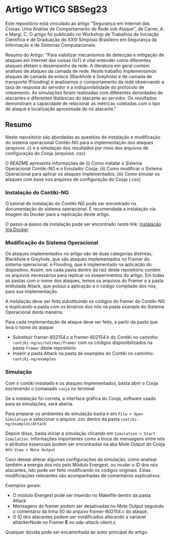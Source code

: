 # Artigo WTICG SBSeg23

Este repositório está vinculado ao artigo "Segurança em Internet das Coisas: Uma Análise de Comportamento de Rede sob Ataque", de Carrer, A. e Margi, C. O artigo foi publicado no Workshop de Trabalhos de Iniciação Científica e de Graduação do XXIII Simpósio Brasileiro em Segurança da Informação e de Sistemas Computacionais.

Resumo do Artigo: "Para viabilizar mecanismos de detecção e mitigação de ataques em Internet das coisas (IoT) é vital entender como diferentes ataques afetam o desempenho da rede. A literatura em geral contém análises de ataques da camada de rede. Neste trabalho implementamos ataques de camada de enlace (Blackhole e Greyhole) e de camada de transporte (Flooding) e analisamos o comportamento da rede observando a taxa de resposta do servidor e a indisponibilidade do protocolo de roteamento. As simulações foram realizadas com diferentes densidades de atacantes e diferentes distâncias do atacante ao servidor. Os resultados demonstram a capacidade de relacionar as métricas coletadas com o tipo de ataque e localização aproximada do nó atacante."

## Resumo

Neste repositório são abordadas as questões de instalação e modificação do sistema operacional Contiki-NG para a implementação dos ataques (arquivos .c) e a simulação dos resultados por meio dos arquivos de configuração do Cooja (arquivos .csc)

O README apresenta informações de (i) Como instalar o Sistema Operacional Contiki-NG e o Emulador Cooja; (ii) Como modificar o Sistema Operacional para aplicar os ataques implementados; (iii) Como simular os ataques com base nos arquivos de configuração do Cooja (.csc)

### Instalação do Contiki-NG

O tutorial de instalação do Contiki-NG pode ser encontrado na documentação do sistema operacional. É recomendada a instalação via Imagem do Docker para a replicação deste artigo.

O passo-a-passo da instalação pode ser encontrado neste link: [Instalação Via Docker](https://docs.contiki-ng.org/en/develop/doc/getting-started/Docker.html)

### Modificação do Sistema Operacional

Os ataques implementados no artigo são de duas categorias distintas, Blackhole e Greyhole, que são ataques implementados no Framer do sistema operacional, e Flooding, que é implementado na aplicação do dispositivo. Assim, em cada pasta dentro da raiz deste repositório contém os arquivos necessários para replicar os exeperimentos do artigo. Em todas as pastas com o nome dos ataques, temos os arquivos do Framer e a pasta entitulada Attack, que possui a aplicação e o código compilado dos nós, para sua implementação.

A instalação deve ser feita substituindo os códigos do framer do Contiki-NG e duplicando a pasta com os binários dos nós na pasta example do Sistema Operacional desta maneira:

Para cada implementação de ataque deve ser feito, a partir da pasta que leva o nome do ataque:

- Substituir framer-802154.c e framer-802154.h do Contiki no caminho: ```contiki-ng/os/net/mac/framer``` com os códigos disponibilizados na pasta ```framer``` deste repositório
- Inserir a pasta Attack na pasta de examples do Contiki no caminho: ```contiki-ng/examples```

### Simulação

Com o contiki instalado e os ataques implementados, basta abrir o Cooja escrevendo o comanado ```cooja``` no terminal

Se a instalação foi correta, a interface gráfica do Cooja, software usado para as simulações, será aberta.

Para preparar os ambientes de simulação basta ir em ```File > Open Simulation``` e selecionar o arquivo .csc dentro da pasta ```contiki-ng/examples/Attack```

Depois disso, basta iniciar a simulação clicando em ```Simulation > Start Simulation```. Informações importantes como a troca de mensagens entre nós e atributos essenciais podem ser encontradas na aba Mote Output do Cooja em: ```View > Mote Output```

Caso deseje alterar algumas configurações da simulação, como analisar também a energia dos nós pelo Módulo Energest, ou mudar o ID dos nós atacantes, isto pode ser feito modificando os códigos originais. Estas modificiações relevantes são acompanhadas de comentáiros explicativos.

Exemplos gerais:

- O módulo Energest pode ser inserido no Makefile dentro da pasta Attack
- Mensagens do framer podem ser desativadas no Mote Output seguindo o comentário da linha 50 do arquivo framer-802154.c do ataque.
- O ID dos atacantes podem ser modificados alterando a variável attackerNode no Framer **E** no udp-attack-client.c

Qualquer dúvida pode ser encaminhada ao autor principal do artigo.
